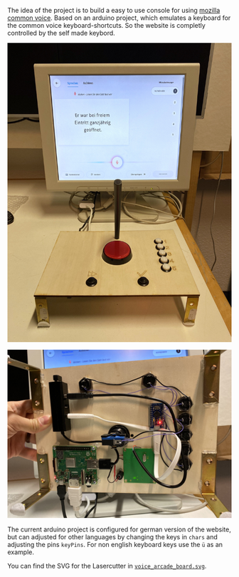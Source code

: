 The idea of the project is to build a easy to use console for using [mozilla common voice](https://voice.mozilla.org/). Based on an arduino project, which emulates a keyboard for the common voice keyboard-shortcuts. So the website is completly controlled by the self made keybord.

![](./img/commons-console-full.jpg)

![](./img/backside.jpg)

The current arduino project is configured for german version of the website, but can adjusted for other languages by changing the keys in `chars` and adjusting the pins `keyPins`. For non english keyboard keys use the `ü` as an example.

You can find the SVG for the Lasercutter in [`voice_arcade_board.svg`](./voice_arcade_board.svg).